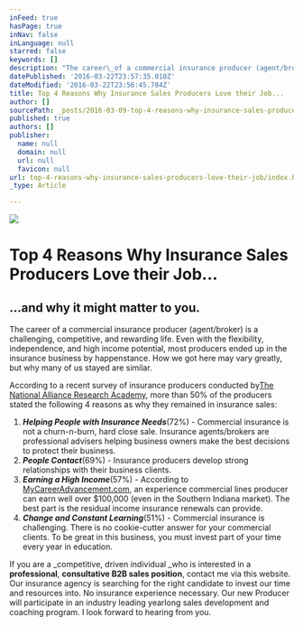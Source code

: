 ```yaml
---
inFeed: true
hasPage: true
inNav: false
inLanguage: null
starred: false
keywords: []
description: "The career\_of a commercial insurance producer (agent/broker) is a challenging, competitive, and rewarding life. Even with the flexibility, independence, and high income potential, most producers ended up in the insurance business by happenstance. How we got here may vary greatly, but why many of us stayed are similar."
datePublished: '2016-03-22T23:57:35.010Z'
dateModified: '2016-03-22T23:56:45.784Z'
title: Top 4 Reasons Why Insurance Sales Producers Love their Job...
author: []
sourcePath: _posts/2016-03-09-top-4-reasons-why-insurance-sales-producers-love-their-job.md
published: true
authors: []
publisher:
  name: null
  domain: null
  url: null
  favicon: null
url: top-4-reasons-why-insurance-sales-producers-love-their-job/index.html
_type: Article

---
```

![](https://the-grid-user-content.s3-us-west-2.amazonaws.com/d7cd3f2d-04bc-4bcf-b4ab-1d463f0e0aa4.png)

# Top 4 Reasons Why Insurance Sales Producers Love their Job...

## ...and why it might matter to you.

The career of a commercial insurance producer (agent/broker) is a challenging, competitive, and rewarding life. Even with the flexibility, independence, and high income potential, most producers ended up in the insurance business by happenstance. How we got here may vary greatly, but why many of us stayed are similar.

According to a recent survey of insurance producers conducted by[The National Alliance Research Academy][0], more than 50% of the producers stated the following 4 reasons as why they remained in insurance sales:

1. _**Helping People with Insurance Needs**_(72%) - Commercial insurance is not a churn-n-burn, hard close sale. Insurance agents/brokers are professional advisers helping business owners make the best decisions to protect their business.
2. **_People Contact_**(69%) - Insurance producers develop strong relationships with their business clients. 
3. **_Earning a High Income_**(57%) - According to [MyCareerAdvancement.com][1], an experience commercial lines producer can earn well over $100,000 (even in the Southern Indiana market). The best part is the residual income insurance renewals can provide.
4. **_Change and Constant Learning_**(51%) - Commercial insurance is challenging. There is no cookie-cutter answer for your commercial clients. To be great in this business, you must invest part of your time every year in education. 

If you are a _competitive, driven individual _who is interested in a **professional**, **consultative B2B sales position**, contact me via this website. Our insurance agency is searching for the right candidate to invest our time and resources into. No insurance experience necessary. Our new Producer will participate in an industry leading yearlong sales development and coaching program. I look forward to hearing from you.

[0]: http://www.scic.com/about
[1]: http://www.mycareeradvancement.com/job_profiles.html#marketing-sales